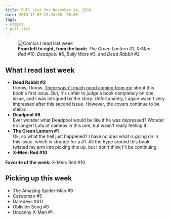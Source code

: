 ```yaml
---
title: Pull List for November 14, 2018
date: 2018-11-07 23:24:00 -06:00
tags:
- comics
- pull list
---
```


<figure class="extendout">
  <img src="{{ site.url }}/uploads/pull-list-11-14-2018.jpg" alt="Comics I read last week">
  <figcaption><strong>From left to right, from the back:</strong> <em>The Green Lantern</em> #1, <em>X-Men: Red</em> #10, <em>Deadpool</em> #6, <em>Bully Wars</em> #3, and <em>Dead Rabbit</em> #2</figcaption>
</figure>


## What I read last week

- **Dead Rabbit #2**  
I know, I know. [There wasn't much good coming from me](/2018/10/dead-rabbit-number-1-review-aipt/) about this book's first issue. But, it's unfair to judge a book completely on one issue, and I was intrigued by the story. Unfortunately, I again wasn't very impressed after this second issue. However, the covers continue to be stellar.
- **Deadpool #6**  
Ever wonder what Deadpool would be like if he was depressed? Wonder no longer! Lots of cameos in this one, but wasn't really feeling it.
- **The Green Lantern #1**  
Ok, so what the hell just happened? I have no idea what is going on in this issue, which is strange for a #1. All the hype around this book twisted my arm into picking this up, but I don't think I'll be continuing.
- **X-Men: Red #10**  


**Favorite of the week:** X-Men: Red #10

## Picking up this week

- The Amazing Spider-Man #9
- Catwoman #5
- Daredevil #611
- Oblivion Song #9
- Uncanny X-Men #1
